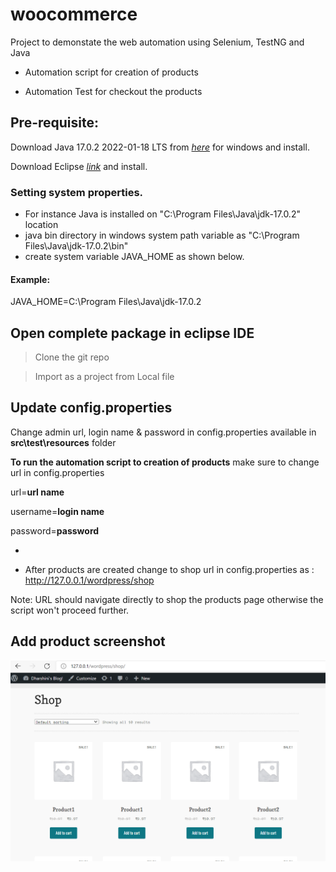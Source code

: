 # woocommerce

Project to demonstate the web automation using Selenium, TestNG and Java

-   Automation script for creation of products 

-   Automation Test for checkout the products


## Pre-requisite:
Download Java 17.0.2 2022-01-18 LTS from [_here_](https://download.oracle.com/java/17/latest/jdk-17_windows-x64_bin.exe) for windows and install.

Download Eclipse [_link_](https://www.eclipse.org/downloads/) and install.

### Setting system properties.
- For instance Java is installed on "C:\Program Files\Java\jdk-17.0.2" location  
- java bin directory in windows system path variable as "C:\Program Files\Java\jdk-17.0.2\bin"
- create system variable JAVA_HOME as shown below.

#### Example:
JAVA_HOME=C:\Program Files\Java\jdk-17.0.2

## Open complete package in eclipse IDE

> Clone the git repo

> Import as a project from Local file


## Update config.properties
Change admin url, login name & password in config.properties available in **src\test\resources** folder

**To run the automation script to creation of products**
make sure to change url in config.properties

url=**url name**

username=**login name**

password=**password**

- 

- After products are created change to shop url in config.properties as : http://127.0.0.1/wordpress/shop

Note: URL should navigate directly to shop the products page otherwise the script won't proceed further.

## Add product screenshot

![AddProduct screenshot](./src/img/addproduct.png)







